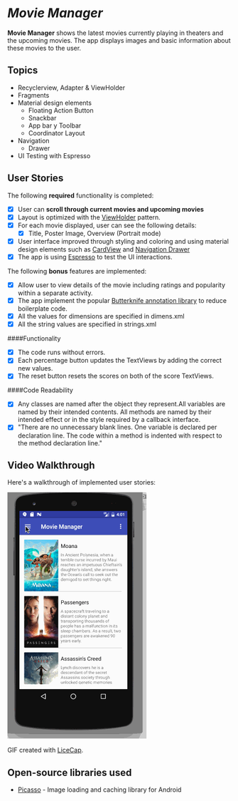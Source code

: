 #  *Movie Manager*

**Movie Manager** shows the latest movies currently playing in theaters and the upcoming movies. The app displays images and basic information about these movies to the user.

## Topics

* Recyclerview, Adapter & ViewHolder
* Fragments
* Material design elements
    - Floating Action Button
    - Snackbar
    - App bar y Toolbar
    - Coordinator Layout
* Navigation
    - Drawer
* UI Testing with Espresso

## User Stories

The following **required** functionality is completed:

* [x] User can **scroll through current movies and upcoming movies**
* [x] Layout is optimized with the [ViewHolder](http://guides.codepath.com/android/Using-an-ArrayAdapter-with-ListView#improving-performance-with-the-viewholder-pattern) pattern.
* [x] For each movie displayed, user can see the following details:
  * [x] Title, Poster Image, Overview (Portrait mode)
* [x] User interface improved through styling and coloring and using material design elements such as [CardView](https://developer.android.com/reference/android/support/v7/widget/CardView.html) and [Navigation Drawer](https://developer.android.com/training/implementing-navigation/nav-drawer.html)
* [x] The app is using [Espresso](https://developer.android.com/training/testing/ui-testing/espresso-testing.html) to test the UI interactions.

The following **bonus** features are implemented:

* [x] Allow user to view details of the movie including ratings and popularity within a separate activity.
* [x] The app implement the popular [Butterknife annotation library](http://guides.codepath.com/android/Reducing-View-Boilerplate-with-Butterknife) to reduce boilerplate code.
* [x] All the values for dimensions are specified in dimens.xml
* [x] All the string values are specified in strings.xml

####Functionality
* [x] The code runs without errors.
* [x] Each percentage button updates the TextViews by adding the correct new values.
* [x] The reset button resets the scores on both of the score TextViews.

####Code Readability
* [x] Any classes are named after the object they represent.All variables are named by their intended contents. All methods are named by their intended effect or in the style required by a callback interface.
* [x] "There are no unnecessary blank lines. One variable is declared per declaration line. The code within a method is indented with respect to the method declaration line."

## Video Walkthrough

Here's a walkthrough of implemented user stories:

<img src='https://github.com/IsabelPalomar/MovieManagerApp/blob/master/MovieManager.gif' title='Video Walkthrough' width='' alt='Video Walkthrough' />

GIF created with [LiceCap](http://www.cockos.com/licecap/).

## Open-source libraries used

- [Picasso](http://square.github.io/picasso/) - Image loading and caching library for Android
